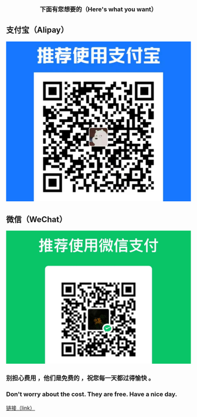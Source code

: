 <h3 style="text-align: center"><b>下面有您想要的（Here's what you want）</b>  </h3>

## 支付宝（Alipay）

<img src="./zfb.jpg">


## 微信（WeChat）

<img src="./wx.jpg">

<h3>别担心费用 ，他们是免费的 ，祝您每一天都过得愉快 。</h3>

<h3>Don't worry about the cost. They are free. Have a nice day.</h3>

<a href="https://kdocs.cn/l/cjveWM5LhOan">链接（link）</a>
